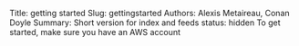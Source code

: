 Title: getting started
Slug: gettingstarted
Authors: Alexis Metaireau, Conan Doyle
Summary: Short version for index and feeds
status: hidden
To get started, make sure you have an AWS account

